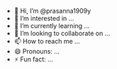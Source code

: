 - 👋 Hi, I’m @prasanna1909y
- 👀 I’m interested in ...
- 🌱 I’m currently learning ...
- 💞️ I’m looking to collaborate on ...
- 📫 How to reach me ...
- 😄 Pronouns: ...
- ⚡ Fun fact: ...

<!---
prasanna1909y/prasanna1909y is a ✨ special ✨ repository because its `README.md` (this file) appears on your GitHub profile.
You can click the Preview link to take a look at your changes.
--->
